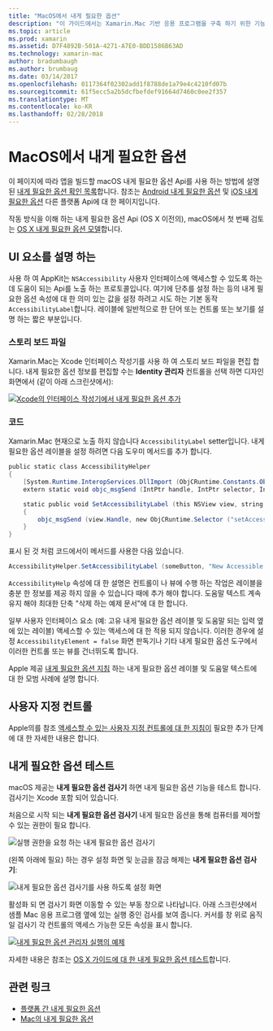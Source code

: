 ```yaml
---
title: "MacOS에서 내게 필요한 옵션"
description: "이 가이드에서는 Xamarin.Mac 기반 응용 프로그램을 구축 하기 위한 기능을 설명 합니다."
ms.topic: article
ms.prod: xamarin
ms.assetid: D7F4892B-501A-4271-A7E0-BDD1586B63AD
ms.technology: xamarin-mac
author: bradumbaugh
ms.author: brumbaug
ms.date: 03/14/2017
ms.openlocfilehash: 0117364f02302add1f8788de1a79e4c4210fd07b
ms.sourcegitcommit: 61f5ecc5a2b5dcfbefdef91664d7460c0ee2f357
ms.translationtype: MT
ms.contentlocale: ko-KR
ms.lasthandoff: 02/28/2018
---
```

# <a name="accessibility-on-macos"></a>MacOS에서 내게 필요한 옵션

이 페이지에 따라 앱을 빌드할 macOS 내게 필요한 옵션 Api를 사용 하는 방법에 설명 된 [내게 필요한 옵션 확인 목록](~/cross-platform/app-fundamentals/accessibility.md)합니다.
참조는 [Android 내게 필요한 옵션](~/android/app-fundamentals/accessibility.md) 및 [iOS 내게 필요한 옵션](~/ios/app-fundamentals/accessibility.md) 다른 플랫폼 Api에 대 한 페이지입니다.

작동 방식을 이해 하는 내게 필요한 옵션 Api (OS X 이전의), macOS에서 첫 번째 검토는 [OS X 내게 필요한 옵션 모델](https://developer.apple.com/library/mac/documentation/Accessibility/Conceptual/AccessibilityMacOSX/OSXAXmodel.html)합니다.

## <a name="describing-ui-elements"></a>UI 요소를 설명 하는

사용 하 여 AppKit는 `NSAccessibility` 사용자 인터페이스에 액세스할 수 있도록 하는 데 도움이 되는 Api를 노출 하는 프로토콜입니다. 여기에 단추를 설정 하는 등의 내게 필요한 옵션 속성에 대 한 의미 있는 값을 설정 하려고 시도 하는 기본 동작 `AccessibilityLabel`합니다. 레이블에 일반적으로 한 단어 또는 컨트롤 또는 보기를 설명 하는 짧은 부분입니다.

### <a name="storyboard-files"></a>스토리 보드 파일

Xamarin.Mac는 Xcode 인터페이스 작성기를 사용 하 여 스토리 보드 파일을 편집 합니다.
내게 필요한 옵션 정보를 편집할 수는 **Identity 관리자** 컨트롤을 선택 하면 디자인 화면에서 (같이 아래 스크린샷에서):

[![Xcode의 인터페이스 작성기에서 내게 필요한 옵션 추가](accessibility-images/xcode.png "Xcode의 인터페이스 작성기에서 내게 필요한 옵션 추가")](accessibility-images/xcode-large.png)

### <a name="code"></a>코드

Xamarin.Mac 현재으로 노출 하지 않습니다 `AccessibilityLabel` setter입니다.  내게 필요한 옵션 레이블을 설정 하려면 다음 도우미 메서드를 추가 합니다.

```csharp
public static class AccessibilityHelper
{
    [System.Runtime.InteropServices.DllImport (ObjCRuntime.Constants.ObjectiveCLibrary)]
    extern static void objc_msgSend (IntPtr handle, IntPtr selector, IntPtr label);

    static public void SetAccessibilityLabel (this NSView view, string value)
    {
        objc_msgSend (view.Handle, new ObjCRuntime.Selector ("setAccessibilityLabel:").Handle, new NSString (value).Handle);
    }
}
```

표시 된 것 처럼 코드에서이 메서드를 사용한 다음 있습니다.

```csharp
AccessibilityHelper.SetAccessibilityLabel (someButton, "New Accessible Description");
```

`AccessibilityHelp` 속성에 대 한 설명은 컨트롤이 나 뷰에 수행 하는 작업은 레이블을 충분 한 정보를 제공 하지 않을 수 있습니다 때에 추가 해야 합니다. 도움말 텍스트 계속 유지 해야 최대한 단축 "삭제 하는 예제 문서"에 대 한 합니다.

일부 사용자 인터페이스 요소 (예: 고유 내게 필요한 옵션 레이블 및 도움말 되는 입력 옆에 있는 레이블) 액세스할 수 있는 액세스에 대 한 적용 되지 않습니다.
이러한 경우에 설정 `AccessibilityElement = false` 화면 판독기나 기타 내게 필요한 옵션 도구에서 이러한 컨트롤 또는 뷰를 건너뛰도록 합니다.

Apple 제공 [내게 필요한 옵션 지침](https://developer.apple.com/library/mac/documentation/Accessibility/Conceptual/AccessibilityMacOSX/EnhancingtheAccessibilityofStandardAppKitControls.html) 하는 내게 필요한 옵션 레이블 및 도움말 텍스트에 대 한 모범 사례에 설명 합니다.

## <a name="custom-controls"></a>사용자 지정 컨트롤

Apple의를 참조 [액세스할 수 있는 사용자 지정 컨트롤에 대 한 지침이](https://developer.apple.com/library/mac/documentation/Accessibility/Conceptual/AccessibilityMacOSX/ImplementingAccessibilityforCustomControls.html) 필요한 추가 단계에 대 한 자세한 내용은 합니다.

## <a name="testing-accessibility"></a>내게 필요한 옵션 테스트

macOS 제공는 **내게 필요한 옵션 검사기** 하면 내게 필요한 옵션 기능을 테스트 합니다. 검사기는 Xcode 포함 되어 있습니다.

처음으로 시작 되는 **내게 필요한 옵션 검사기** 내게 필요한 옵션을 통해 컴퓨터를 제어할 수 있는 권한이 필요 합니다.

![실행 권한을 요청 하는 내게 필요한 옵션 검사기](accessibility-images/accessibility-inspector-1.png "실행 권한을 요청 하는 내게 필요한 옵션 검사기")

(왼쪽 아래에 필요) 하는 경우 설정 화면 및 눈금을 잠금 해제는 **내게 필요한 옵션 검사기**:

![내게 필요한 옵션 검사기를 사용 하도록 설정 화면](accessibility-images/accessibility-inspector-2.png "내게 필요한 옵션 검사기를 사용 하도록 설정 화면")

활성화 되 면 검사기 화면 이동할 수 있는 부동 창으로 나타납니다. 아래 스크린샷에서 샘플 Mac 응용 프로그램 옆에 있는 실행 중인 검사를 보여 줍니다. 커서를 창 위로 움직일 검사기 각 컨트롤의 액세스 가능한 모든 속성을 표시 합니다.

[![내게 필요한 옵션 관리자 실행의 예제](accessibility-images/accessibility-example.png "내게 필요한 옵션 검사기 예제 실행")](accessibility-images/accessibility-example-large.png)

자세한 내용은 참조는 [OS X 가이드에 대 한 내게 필요한 옵션 테스트](https://developer.apple.com/library/mac/documentation/Accessibility/Conceptual/AccessibilityMacOSX/OSXAXTestingApps.html)합니다.



## <a name="related-links"></a>관련 링크

- [플랫폼 간 내게 필요한 옵션](~/cross-platform/app-fundamentals/accessibility.md)
- [Mac의 내게 필요한 옵션](https://www.apple.com/accessibility/mac/)
